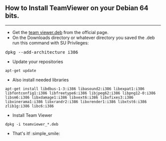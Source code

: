 How to Install TeamViewer on your Debian 64 bits.
-------------------------------------------------
----------


 - Get the [team viewer.deb](https://download.teamviewer.com/download/teamviewer_i386.deb) from the official page.
 - On the Downloads directory or whatever directory you saved the .deb
   run this command with SU Privileges:

<pre><cod>dpkg --add-architecture i386</code></pre>

 - Update your repositories

<pre><code>apt-get update</code></pre>

 - Also install needed libraries
 
 <pre><code>apt-get install libdbus-1-3:i386 libasound2:i386 libexpat1:i386 libfontconfig1:i386 libfreetype6:i386 libjpeg62:i386 libpng12-0:i386 libsm6:i386 libxdamage1:i386 libxext6:i386 libxfixes3:i386 libxinerama1:i386 libxrandr2:i386 libxrender1:i386 libxtst6:i386 zlib1g:i386 libc6:i386</code></pre>
 
 - Install Team Viewer

<pre><code>dpkg -i teamviewer_*.deb</code></pre> 

 - That's it! :simple_smile:
